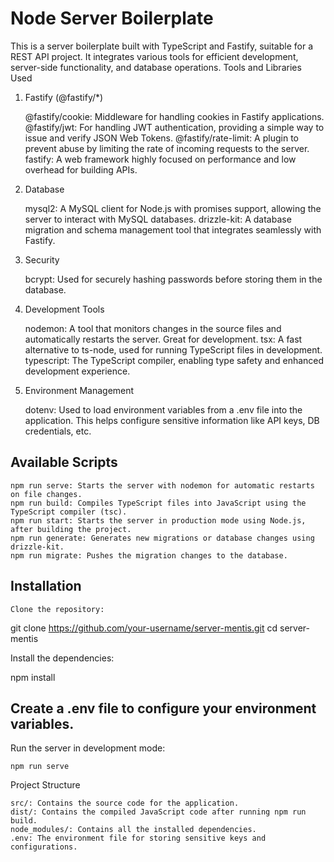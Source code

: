 # Node Server Boilerplate

This is a server boilerplate built with TypeScript and Fastify, suitable for a REST API project. It integrates various tools for efficient development, server-side functionality, and database operations.
Tools and Libraries Used

1. Fastify (@fastify/*)

    @fastify/cookie: Middleware for handling cookies in Fastify applications.
    @fastify/jwt: For handling JWT authentication, providing a simple way to issue and verify JSON Web Tokens.
    @fastify/rate-limit: A plugin to prevent abuse by limiting the rate of incoming requests to the server.
    fastify: A web framework highly focused on performance and low overhead for building APIs.

2. Database

    mysql2: A MySQL client for Node.js with promises support, allowing the server to interact with MySQL databases.
    drizzle-kit: A database migration and schema management tool that integrates seamlessly with Fastify.

3. Security

    bcrypt: Used for securely hashing passwords before storing them in the database.

4. Development Tools

    nodemon: A tool that monitors changes in the source files and automatically restarts the server. Great for development.
    tsx: A fast alternative to ts-node, used for running TypeScript files in development.
    typescript: The TypeScript compiler, enabling type safety and enhanced development experience.

5. Environment Management

    dotenv: Used to load environment variables from a .env file into the application. This helps configure sensitive information like API keys, DB credentials, etc.

## Available Scripts

    npm run serve: Starts the server with nodemon for automatic restarts on file changes.
    npm run build: Compiles TypeScript files into JavaScript using the TypeScript compiler (tsc).
    npm run start: Starts the server in production mode using Node.js, after building the project.
    npm run generate: Generates new migrations or database changes using drizzle-kit.
    npm run migrate: Pushes the migration changes to the database.

## Installation

    Clone the repository:

git clone https://github.com/your-username/server-mentis.git
cd server-mentis

Install the dependencies:

npm install

## Create a .env file to configure your environment variables.

Run the server in development mode:

    npm run serve

Project Structure

    src/: Contains the source code for the application.
    dist/: Contains the compiled JavaScript code after running npm run build.
    node_modules/: Contains all the installed dependencies.
    .env: The environment file for storing sensitive keys and configurations.
